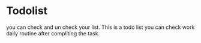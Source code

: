 # Todolist
you can check and un check your list.
This is a todo list you can check work daily routine after compliting the task.
